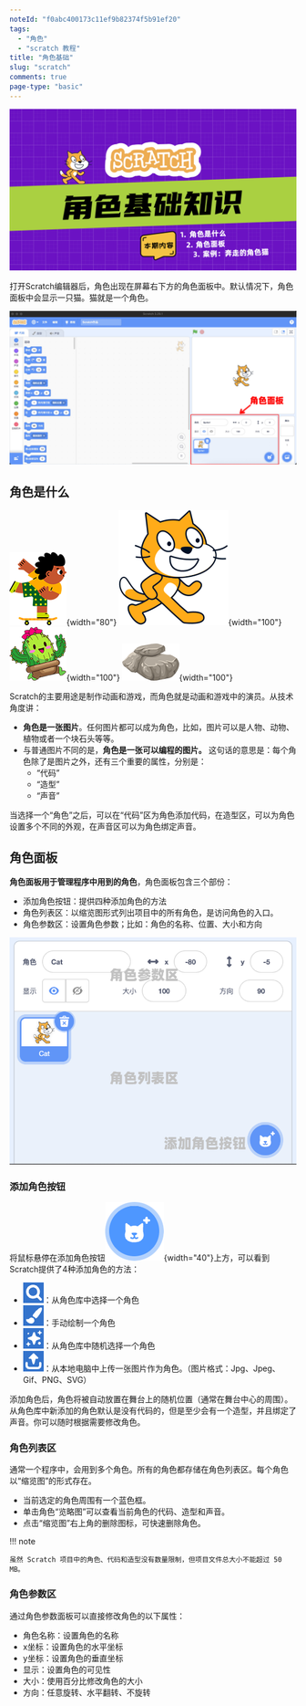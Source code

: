 ```yaml
---
noteId: "f0abc400173c11ef9b82374f5b91ef20"
tags:
  - "角色"
  - "scratch 教程"
title: "角色基础"
slug: "scratch"
comments: true
page-type: "basic"
---
```

![角色](./images/sprite/sprite-basic-cover.png)

打开Scratch编辑器后，角色出现在屏幕右下方的角色面板中。默认情况下，角色面板中会显示一只猫。猫就是一个角色。

![角色](./images/sprite/sprite-ui.jpeg)

## 角色是什么
![角色](./images/sprite/skateboard.png){width="80"}
![角色](./images/sprite/ScratchCat.svg){width="100"}
![角色](./images/sprite/cactus.png){width="100"}
![角色](./images/sprite/stone.png){width="100"}

Scratch的主要用途是制作动画和游戏，而角色就是动画和游戏中的演员。从技术角度讲：

- **角色是一张图片**。任何图片都可以成为角色，比如，图片可以是人物、动物、植物或者一个块石头等等。
- 与普通图片不同的是，**角色是一张可以编程的图片。** 这句话的意思是：每个角色除了是图片之外，还有三个重要的属性，分别是：
    - “代码”
    - “造型”
    - “声音”
  
当选择一个“角色”之后，可以在“代码”区为角色添加代码，在造型区，可以为角色设置多个不同的外观，在声音区可以为角色绑定声音。

## 角色面板
**角色面板用于管理程序中用到的角色**，角色面板包含三个部份：

- 添加角色按钮：提供四种添加角色的方法
- 角色列表区：以缩览图形式列出项目中的所有角色，是访问角色的入口。
- 角色参数区：设置角色参数；比如：角色的名称、位置、大小和方向


![角色面板](./images/editor/pane-sprite.png)

### 添加角色按钮
将鼠标悬停在添加角色按钮![角色面板](./images/editor/pane-sprite-btn.png){width="40"}上方，可以看到Scratch提供了4种添加角色的方法：

- ![选择一个角色](./images/editor/pane-sprite-btn1.png)：从角色库中选择一个角色
- ![绘制](./images/editor/pane-sprite-btn2.png)：手动绘制一个角色
- ![随机](./images/editor/pane-sprite-btn3.png)：从角色库中随机选择一个角色
- ![上传角色](./images/editor/pane-sprite-btn4.png)：从本地电脑中上传一张图片作为角色。（图片格式：Jpg、Jpeg、Gif、PNG、SVG）

添加角色后，角色将被自动放置在舞台上的随机位置（通常在舞台中心的周围）。从角色库中新添加的角色默认是没有代码的，但是至少会有一个造型，并且绑定了声音。你可以随时根据需要修改角色。

### 角色列表区
通常一个程序中，会用到多个角色。所有的角色都存储在角色列表区。每个角色以“缩览图”的形式存在。

- 当前选定的角色周围有一个蓝色框。
- 单击角色“览略图”可以查看当前角色的代码、造型和声音。
- 点击“缩览图”右上角的删除图标，可快速删除角色。

!!! note

    虽然 Scratch 项目中的角色、代码和造型没有数量限制，但项目文件总大小不能超过 50 MB。

### 角色参数区
通过角色参数面板可以直接修改角色的以下属性：

- 角色名称：设置角色的名称
- x坐标：设置角色的水平坐标
- y坐标：设置角色的垂直坐标
- 显示：设置角色的可见性
- 大小：使用百分比修改角色的大小
- 方向：任意旋转、水平翻转、不旋转



